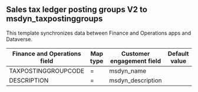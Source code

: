 ## Sales tax ledger posting groups V2 to msdyn_taxpostinggroups

This template synchronizes data between Finance and Operations apps and Dataverse.

Finance and Operations field | Map type | Customer engagement field | Default value
---|---|---|---
TAXPOSTINGGROUPCODE | = | msdyn_name | 
DESCRIPTION | = | msdyn_description | 
